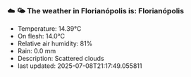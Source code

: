 ### ☁️ 🌤️  The weather in Florianópolis is: Florianópolis

- Temperature: 14.39°C
- On flesh: 14.0°C
- Relative air humidity: 81%
- Rain: 0.0 mm
- Description: Scattered clouds
- last updated: 2025-07-08T21:17:49.055811
